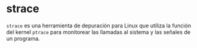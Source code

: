 # strace
`strace` es una herramienta de depuración para Linux que utiliza la función del kernel `ptrace` para monitorear las llamadas al sistema y las señales de un programa.
